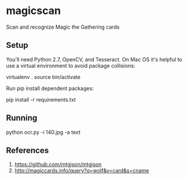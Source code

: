 # magicscan
Scan and recognize Magic the Gathering cards


## Setup
You'll need Python 2.7, OpenCV, and Tesseract.
On Mac OS it's helpful to use a virtual environment to avoid package collisions:

virtualenv .
source bin/activate

Run pip install dependent packages:

pip install -r requirements.txt

## Running

python ocr.py -i 140.jpg -a text


## References

1. https://github.com/mtgjson/mtgjson
2. http://magiccards.info/query?q=wolf&v=card&s=cname
